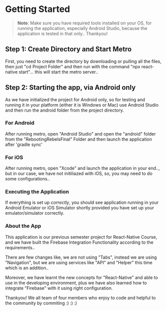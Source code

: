 

# Getting Started

>**Note**: Make sure you have required tools installed on your OS, for running the application, especially Android Studio, because the application is tested in that only.. Thankyou!

## Step 1: Create Directory and Start Metro

First, you need to create the directory by downloading or pulling all the files, then just "cd Project Folder" and then run with the command "npx react-native start"... this will start the metro server.. 

## Step 2: Starting the app, via Android only

As we have initialized the project for Android only, so for testing and running it in your platform (either it is Windows or Mac) use Android Studio and then run the android folder from the project directory.  

### For Android

After running metro, open "Android Studio" and open the "android" folder from the "RebootingRebelsFinal" Folder and then launch the application after 'gradle sync'

### For iOS

After running metro, open "Xcode" and launch the application in your end.., but in our case, we have not initiliazed with iOS, so, you may need to do some configurations..

### Executing the Application

If everything is set up _correctly_, you should see application running in your Android Emulator or iOS Simulator shortly provided you have set up your emulator/simulator correctly.

### About the App

This application is our previous semester project for React-Native Course, and we have built the Firebase Integration Functionality according to the requirements..

There are few changes like, we are not using "Tabs", instead we are using "Navigation", but we are using services like "API" and "Helper" this time which is an addition..

Moreover, we have learnt the new concepts for "React-Native" and able to use in the developing environment, plus we have also learned how to integrate "Firebase" with it using right configuration.

Thankyou! We all team of four members who enjoy to code and helpful to the community by commiting :) :) :)
